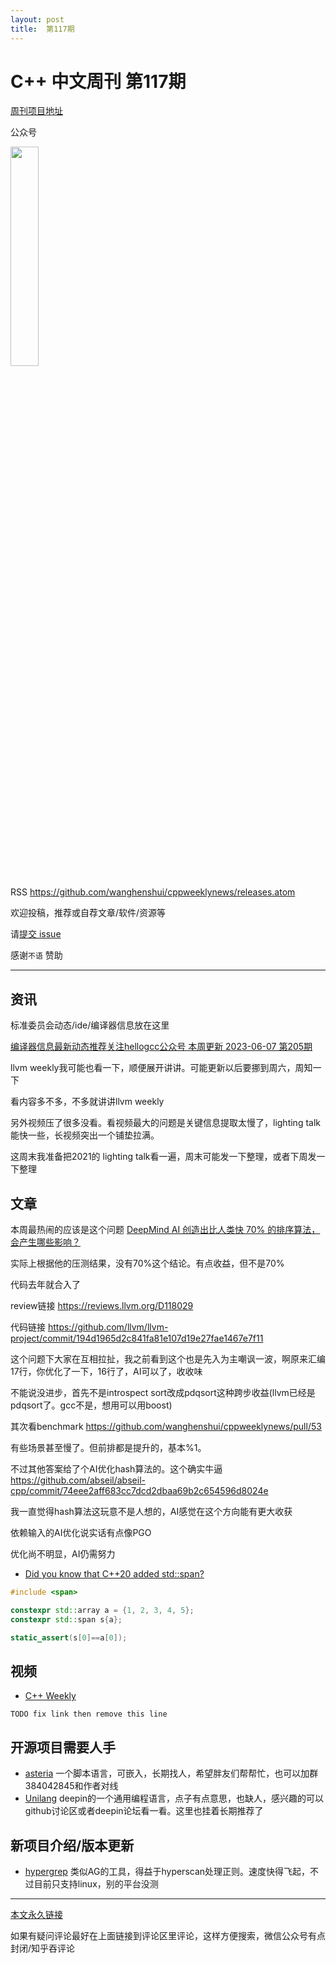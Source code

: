 ```yaml
---
layout: post
title:  第117期
---
```

# C++ 中文周刊 第117期


[周刊项目地址](https://github.com/wanghenshui/cppweeklynews)

公众号

<img src="https://wanghenshui.github.io/cppweeklynews/assets/code.png" alt=""  width="30%">



RSS https://github.com/wanghenshui/cppweeklynews/releases.atom

欢迎投稿，推荐或自荐文章/软件/资源等

请[提交 issue](https://github.com/wanghenshui/cppweeklynews/issues)

感谢`不语` 赞助

---

## 资讯

标准委员会动态/ide/编译器信息放在这里

[编译器信息最新动态推荐关注hellogcc公众号 本周更新 2023-06-07 第205期 ](https://mp.weixin.qq.com/s/K139gn_rYMfmaTo9YqD8LA)

llvm weekly我可能也看一下，顺便展开讲讲。可能更新以后要挪到周六，周知一下

看内容多不多，不多就讲讲llvm weekly

另外视频压了很多没看。看视频最大的问题是关键信息提取太慢了，lighting talk能快一些，长视频突出一个铺垫拉满。

这周末我准备把2021的 lighting talk看一遍，周末可能发一下整理，或者下周发一下整理

## 文章

本周最热闹的应该是这个问题 [DeepMind AI 创造出比人类快 70% 的排序算法，会产生哪些影响？](https://www.zhihu.com/question/605448432/)

实际上根据他的压测结果，没有70%这个结论。有点收益，但不是70%

代码去年就合入了

review链接 https://reviews.llvm.org/D118029 

代码链接 https://github.com/llvm/llvm-project/commit/194d1965d2c841fa81e107d19e27fae1467e7f11

这个问题下大家在互相拉扯，我之前看到这个也是先入为主嘲讽一波，啊原来汇编17行，你优化了一下，16行了，AI可以了，收收味

不能说没进步，首先不是introspect sort改成pdqsort这种跨步收益(llvm已经是pdqsort了。gcc不是，想用可以用boost)

其次看benchmark https://github.com/wanghenshui/cppweeklynews/pull/53

有些场景甚至慢了。但前排都是提升的，基本%1。

不过其他答案给了个AI优化hash算法的。这个确实牛逼 https://github.com/abseil/abseil-cpp/commit/74eee2aff683cc7dcd2dbaa69b2c654596d8024e

我一直觉得hash算法这玩意不是人想的，AI感觉在这个方向能有更大收获

依赖输入的AI优化说实话有点像PGO

优化尚不明显，AI仍需努力

- [Did you know that C++20 added std::span?](https://github.com/QuantlabFinancial/cpp_tip_of_the_week/)

```cpp
#include <span>

constexpr std::array a = {1, 2, 3, 4, 5};
constexpr std::span s{a};

static_assert(s[0]==a[0]);
```

## 视频

- [C++ Weekly ](https://www.youtube.com/channel/UCxHAlbZQNFU2LgEtiqd2Maw)

`TODO fix link then remove this line`

## 开源项目需要人手

- [asteria](https://github.com/lhmouse/asteria) 一个脚本语言，可嵌入，长期找人，希望胖友们帮帮忙，也可以加群384042845和作者对线
- [Unilang](https://github.com/linuxdeepin/unilang) deepin的一个通用编程语言，点子有点意思，也缺人，感兴趣的可以github讨论区或者deepin论坛看一看。这里也挂着长期推荐了

## 新项目介绍/版本更新

- [hypergrep](https://github.com/p-ranav/hypergrep) 类似AG的工具，得益于hyperscan处理正则。速度快得飞起，不过目前只支持linux，别的平台没测

---



[本文永久链接](https://wanghenshui.github.io/cppweeklynews/posts/117.html)

如果有疑问评论最好在上面链接到评论区里评论，这样方便搜索，微信公众号有点封闭/知乎吞评论
